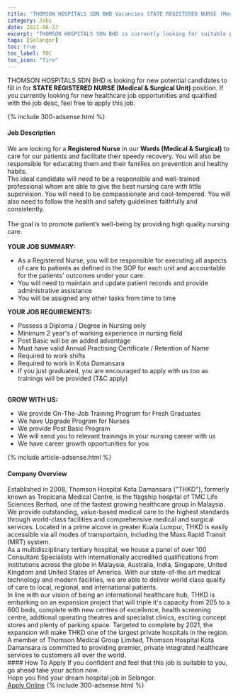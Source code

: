 ```yaml
---
title: "THOMSON HOSPITALS SDN BHD Vacancies STATE REGISTERED NURSE (Medical & Surgical Unit)" 
category: Jobs 
date: 2021-06-23 
excerpt: "THOMSON HOSPITALS SDN BHD is currently looking for suitable person to fill in the STATE REGISTERED NURSE (Medical & Surgical Unit) which positioned at Selangor" 
tags: [Selangor] 
toc: true 
toc_label: TOC 
toc_icon: "fire" 
--- 
```


<p>THOMSON HOSPITALS SDN BHD is looking for new potential candidates to fill in for <b>STATE REGISTERED NURSE (Medical & Surgical Unit)</b> position. If you currently looking for new healthcare job opportunities and qualified with the job desc, feel free to apply this job.
</p>{% include 300-adsense.html %} 
<div><div><h4>Job Description</h4></div><div><div><span><div><div><div>We are looking for a <strong>Registered Nurse</strong>&#160;in our <strong>Wards (Medical &amp; Surgical)</strong>&#160;to care for our patients and facilitate their speedy recovery. You will also be responsible for educating them and their families on prevention and healthy habits.<br>The ideal candidate will need to be a responsible and well-trained professional whom are able to give the best nursing care with little supervision. You will need to be compassionate and cool-tempered. You will also need to follow the health and safety guidelines faithfully and consistently.</div><div><br>The goal is to promote patient&#8217;s well-being by providing high quality nursing care.</div><div><br><strong>YOUR JOB SUMMARY:</strong></div><ul><li>As a Registered Nurse, you will be responsible for executing all aspects of care to patients as defined in the SOP for each unit and accountable for the patients' outcomes under your care.</li><li>You will need to maintain and update patient records and provide administrative assistance</li><li>You will be assigned any other tasks from time to time</li></ul><div><strong>YOUR JOB REQUIREMENTS:</strong></div><ul><li>Possess a Diploma / Degree in Nursing only</li><li>Minimum 2 year's of working experience in nursing field</li><li>Post Basic will be an added advantage</li><li>Must have valid Annual Practising Certificate / Retention of Name</li><li>Required to work shifts</li><li>Required to work in Kota Damansara</li><li>If you just graduated, you are encouraged to apply with us too as trainings will be provided (T&amp;C apply)</li></ul><div><br><strong>GROW WITH US:</strong></div><ul><li>We provide On-The-Job Training Program for Fresh Graduates</li><li>We have Upgrade Program for Nurses</li><li>We provide Post Basic Program</li><li>We will send you to relevant trainings in your nursing career with us</li><li>We have career growth opportunities for you</li></ul></div></div></span></div></div></div> 
{% include article-adsense.html %} 
<div><div><h4>Company Overview</h4></div><div><div><span><div><div>
<div>
		Established in 2008, Thomson Hospital Kota Damansara ("THKD"), formerly known as Tropicana Medical Centre, is the flagship hospital of TMC Life Sciences Berhad, one of the fastest growing healthcare group in Malaysia. We provide outstanding, value-based medical care to the highest standards through world-class facilities and comprehensive medical and surgical services. Located in a prime alcove in greater Kuala Lumpur, THKD is easily accessible via all modes of transportaion, including the Mass Rapid Transit (MRT) system.</div>
<div>
		As a multidisciplinary tertiary hospital, we house a panel of over 100 Consultant Specialists with internationally accredited qualifications from institutions across the globe in Malaysia, Australia, India, Singapore, United Kingdom and United States of America. With our state-of-the art medical technology and modern facilities, we are able to deliver world class quality of care to local, regional, and international patients.</div>
<div>
		In line with our vision of being an international healthcare hub, THKD is embarking on an expansion project that will triple it's capacity from 205 to a 600 beds, complete with new centres of excellence, health screening centre, addtional operating theatres and specialist clinics, exciting concept stores and plenty of parking space. Targeted to complete by 2021, the expansion will make THKD one of the largest private hospitals in the region.</div>
<div>
		A member of Thomson Medical Group Limited, Thomson Hospital Kota Damansara is committed to providing premier, private integrated healthcare services to customers all over the world.</div>
</div></div></span></div></div></div> 
#### How To Apply 
If you confident and feel that this job is suitable to you, go ahead take your action now. <br/> 
Hope you find your dream hospital job in Selangor. <br/> 
<a href="https://www.jobstreet.com.my/en/job/state-registered-nurse-medical-surgical-unit-4593636?jobId=jobstreet-my-job-4593636" class="btn btn--warning" target="_blank" rel="nofollow noopenner">Apply Online</a> 
{% include 300-adsense.html %} 